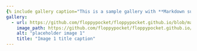 ```yaml
---
{% include gallery caption="This is a sample gallery with **Markdown support**." %}
gallery:
  - url: https://github.com/floppypocket/floppypocket.github.io/blob/master/assets/images/JohnGai_JohnGai-R2-013-5.jpg
    image_path: https://github.com/floppypocket/floppypocket.github.io/blob/master/assets/images/JohnGai_JohnGai-R2-013-5.jpg
    alt: "placeholder image 1"
    title: "Image 1 title caption"    
---
```

